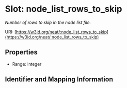 # Slot: node_list_rows_to_skip
_Number of rows to skip in the node list file._


URI: [https://w3id.org/neat/:node_list_rows_to_skip](https://w3id.org/neat/:node_list_rows_to_skip)



<!-- no inheritance hierarchy -->


## Properties

 * Range: integer



## Identifier and Mapping Information





